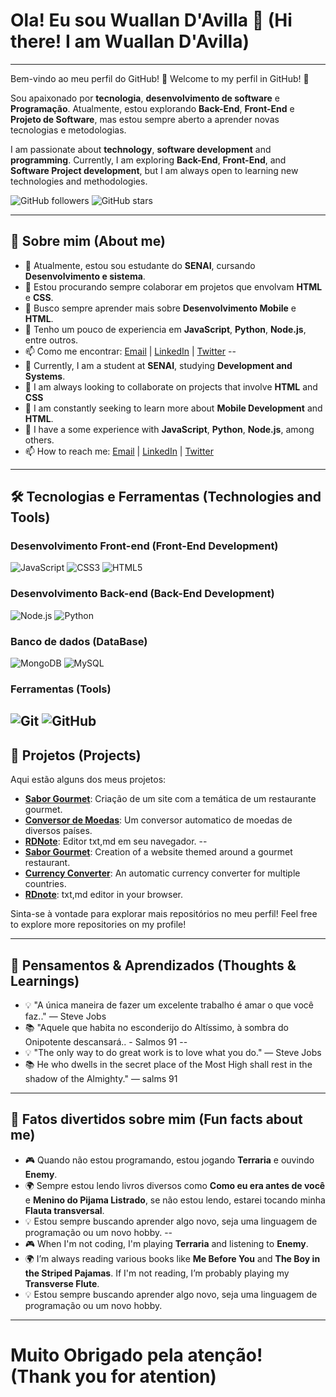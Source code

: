 # Ola! Eu sou Wuallan D'Avilla 👋 (Hi there! I am Wuallan D'Avilla)


---

Bem-vindo ao meu perfil do GitHub! 🚀
Welcome to my perfil in GitHub! 🚀
 
Sou apaixonado por **tecnologia**, **desenvolvimento de software** e **Programação**. Atualmente, estou explorando **Back-End**, **Front-End** e **Projeto de Software**, mas estou sempre aberto a aprender novas tecnologias e metodologias.

I am passionate about **technology**, **software development** and **programming**. Currently, I am exploring **Back-End**, **Front-End**, and **Software Project development**, but I am always open to learning new technologies and methodologies.

![GitHub followers](https://img.shields.io/github/followers/[SeuUsername]?style=social)
![GitHub stars](https://img.shields.io/github/stars/[SeuUsername]?style=social)

---

## 🚀 Sobre mim (About me)

- 🌱 Atualmente, estou sou estudante do **SENAI**, cursando **Desenvolvimento e sistema**.
- 👯 Estou procurando sempre colaborar em projetos que envolvam **HTML** e **CSS**.
- 🤔 Busco sempre aprender mais sobre **Desenvolvimento Mobile** e **HTML**.
- 💬 Tenho um pouco de experiencia em **JavaScript**, **Python**, **Node.js**, entre outros.
- 📫 Como me encontrar: [Email](wuallandavilla84@gmail.com) | [LinkedIn](https://www.linkedin.com/in/wuallan-d-avilla-687669304/) | [Twitter](https://x.com/HelenDAvilla)
--
- 🌱 Currently, I am a student at **SENAI**, studying **Development and Systems**.
- 👯 I am always looking to collaborate on projects that involve **HTML** and **CSS**
- 🤔 I am constantly seeking to learn more about **Mobile Development** and **HTML**.
- 💬 I have a some experience with **JavaScript**, **Python**, **Node.js**, among others.
- 📫 How to reach me: [Email](wuallandavilla84@gmail.com) | [LinkedIn](https://www.linkedin.com/in/wuallan-d-avilla-687669304/) | [Twitter](https://x.com/HelenDAvilla)
---
## 🛠️ Tecnologias e Ferramentas (Technologies and Tools)

### Desenvolvimento Front-end (Front-End Development)

![JavaScript](https://img.shields.io/badge/-JavaScript-F7DF1E?style=flat-square&logo=javascript&logoColor=black)
![CSS3](https://img.shields.io/badge/-CSS3-2965F1?style=flat-square&logo=css3&logoColor=black)
![HTML5](https://img.shields.io/badge/html5-%23E34F26.svg?style=for-the-badge&logo=html5&logoColor=white)

### Desenvolvimento Back-end (Back-End Development)

![Node.js](https://img.shields.io/badge/-Node.js-339933?style=flat-square&logo=node.js&logoColor=white)
![Python](https://img.shields.io/badge/-Python-306998?style=flat-square&logo=python&logoColor=white)

### Banco de dados (DataBase)

![MongoDB](https://img.shields.io/badge/-MongoDB-47A248?style=flat-square&logo=mongodb&logoColor=white)
![MySQL](https://img.shields.io/badge/mysql-4479A1.svg?style=for-the-badge&logo=mysql&logoColor=white)

### Ferramentas (Tools)

![Git](https://img.shields.io/badge/-Git-F05032?style=flat-square&logo=git&logoColor=white)
![GitHub](https://img.shields.io/badge/-GitHub-181717?style=flat-square&logo=github&logoColor=white)
---
## 📂 Projetos (Projects)

Aqui estão alguns dos meus projetos:


- **[Sabor Gourmet](https://github.com/WuallanDAvilla/SaborGourmet)**: Criação de um site com a temática de um restaurante gourmet.
- **[Conversor de Moedas](https://github.com/WuallanDAvilla/ConversorDeMoedas)**: Um conversor automatico de moedas de diversos países.
- **[RDNote](https://github.com/WuallanDAvilla/RDNote)**: Editor txt,md em seu navegador.
--
- **[Sabor Gourmet](https://github.com/WuallanDAvilla/SaborGourmet)**: Creation of a website themed around a gourmet restaurant.
- **[Currency Converter](https://github.com/WuallanDAvilla/ConversorDeMoedas)**: An automatic currency converter for multiple countries.
- **[RDnote](https://github.com/WuallanDAvilla/RDNote)**: txt,md editor in your browser.

Sinta-se à vontade para explorar mais repositórios no meu perfil!
Feel free to explore more repositories on my profile!

---
## 🧠 Pensamentos & Aprendizados (Thoughts & Learnings)

- 💡 "A única maneira de fazer um excelente trabalho é amar o que você faz.." — Steve Jobs
- 📚 "Aquele que habita no esconderijo do Altíssimo, à sombra do Onipotente descansará.. - Salmos 91
--
- 💡 "The only way to do great work is to love what you do." — Steve Jobs
- 📚 He who dwells in the secret place of the Most High shall rest in the shadow of the Almighty." — salms 91

---

## 📌 Fatos divertidos sobre mim (Fun facts about me)

- 🎮 Quando não estou programando, estou jogando **Terraria** e ouvindo **Enemy**.
- 🌍 Sempre estou lendo livros diversos como **Como eu era antes de você** e **Menino do Pijama Listrado**, se não estou lendo, estarei tocando minha **Flauta transversal**.
- 💡 Estou sempre buscando aprender algo novo, seja uma linguagem de programação ou um novo hobby.
--
- 🎮 When I'm not coding, I'm playing **Terraria** and listening to **Enemy**.
- 🌍 I’m always reading various books like **Me Before You** and **The Boy in the Striped Pajamas**. If I'm not reading, I’m probably playing my **Transverse Flute**.
- 💡 Estou sempre buscando aprender algo novo, seja uma linguagem de programação ou um novo hobby.
---
# Muito Obrigado pela atenção! (Thank you for atention)
